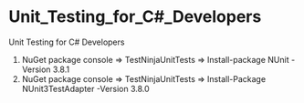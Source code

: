 # Unit_Testing_for_C#_Developers
Unit Testing for C# Developers

1. NuGet package console => TestNinjaUnitTests => Install-package NUnit -Version 3.8.1
2. NuGet package console => TestNinjaUnitTests => Install-Package NUnit3TestAdapter -Version 3.8.0